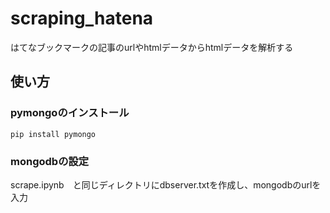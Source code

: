 # scraping_hatena
はてなブックマークの記事のurlやhtmlデータからhtmlデータを解析する

## 使い方
### pymongoのインストール
`pip install pymongo`

### mongodbの設定
scrape.ipynb　と同じディレクトリにdbserver.txtを作成し、mongodbのurlを入力





